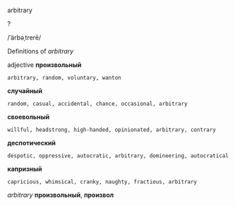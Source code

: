 arbitrary

?

/ˈärbəˌtrerē/

Definitions of _arbitrary_

adjective
**произвольный**

    arbitrary, random, voluntary, wanton
**случайный**

    random, casual, accidental, chance, occasional, arbitrary
**своевольный**

    willful, headstrong, high-handed, opinionated, arbitrary, contrary
**деспотический**

    despotic, oppressive, autocratic, arbitrary, domineering, autocratical
**капризный**

    capricious, whimsical, cranky, naughty, fractious, arbitrary

_arbitrary_
**произвольный**, **произвол**